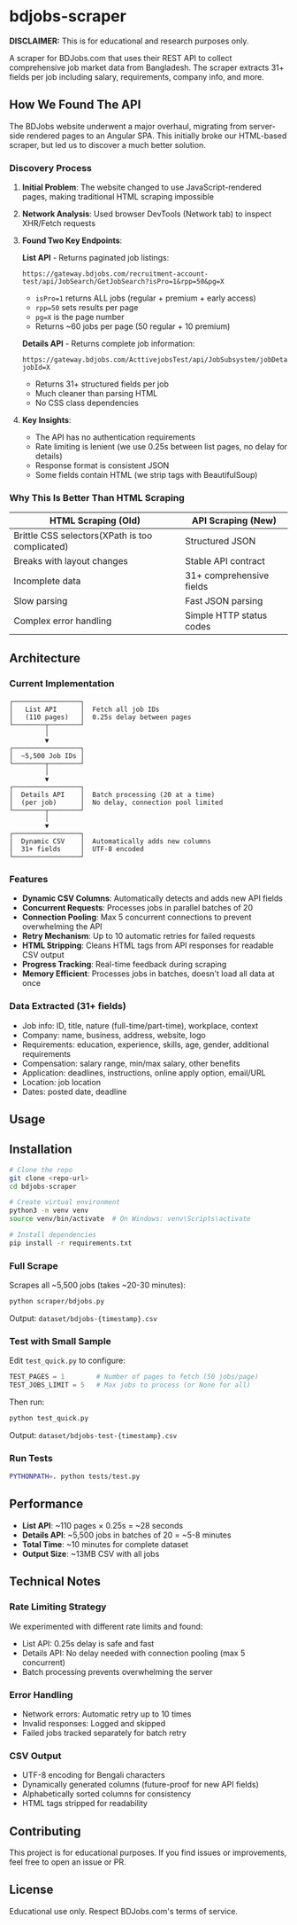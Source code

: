 # bdjobs-scraper

**DISCLAIMER:** This is for educational and research purposes only.

A scraper for BDJobs.com that uses their REST API to collect comprehensive job market data from Bangladesh. The scraper extracts 31+ fields per job including salary, requirements, company info, and more.

## How We Found The API

The BDJobs website underwent a major overhaul, migrating from server-side rendered pages to an Angular SPA. This initially broke our HTML-based scraper, but led us to discover a much better solution.

### Discovery Process

1. **Initial Problem**: The website changed to use JavaScript-rendered pages, making traditional HTML scraping impossible
2. **Network Analysis**: Used browser DevTools (Network tab) to inspect XHR/Fetch requests
3. **Found Two Key Endpoints**:
   
   **List API** - Returns paginated job listings:
   ```
   https://gateway.bdjobs.com/recruitment-account-test/api/JobSearch/GetJobSearch?isPro=1&rpp=50&pg=X
   ```
   - `isPro=1` returns ALL jobs (regular + premium + early access)
   - `rpp=50` sets results per page
   - `pg=X` is the page number
   - Returns ~60 jobs per page (50 regular + 10 premium)

   **Details API** - Returns complete job information:
   ```
   https://gateway.bdjobs.com/ActtivejobsTest/api/JobSubsystem/jobDetails?jobId=X
   ```
   - Returns 31+ structured fields per job
   - Much cleaner than parsing HTML
   - No CSS class dependencies

4. **Key Insights**:
   - The API has no authentication requirements
   - Rate limiting is lenient (we use 0.25s between list pages, no delay for details)
   - Response format is consistent JSON
   - Some fields contain HTML (we strip tags with BeautifulSoup)

### Why This Is Better Than HTML Scraping

| HTML Scraping (Old) | API Scraping (New) |
|--------------------|--------------------|
| Brittle CSS selectors(XPath is too complicated) | Structured JSON |
| Breaks with layout changes | Stable API contract |
| Incomplete data | 31+ comprehensive fields |
| Slow parsing | Fast JSON parsing |
| Complex error handling | Simple HTTP status codes |

## Architecture

### Current Implementation

```
┌─────────────────┐
│   List API      │  Fetch all job IDs
│   (110 pages)   │  0.25s delay between pages
└────────┬────────┘
         │
         ▼
┌─────────────────┐
│  ~5,500 Job IDs │
└────────┬────────┘
         │
         ▼
┌─────────────────┐
│  Details API    │  Batch processing (20 at a time)
│  (per job)      │  No delay, connection pool limited
└────────┬────────┘
         │
         ▼
┌─────────────────┐
│  Dynamic CSV    │  Automatically adds new columns
│  31+ fields     │  UTF-8 encoded
└─────────────────┘
```

### Features

- **Dynamic CSV Columns**: Automatically detects and adds new API fields
- **Concurrent Requests**: Processes jobs in parallel batches of 20
- **Connection Pooling**: Max 5 concurrent connections to prevent overwhelming the API
- **Retry Mechanism**: Up to 10 automatic retries for failed requests
- **HTML Stripping**: Cleans HTML tags from API responses for readable CSV output
- **Progress Tracking**: Real-time feedback during scraping
- **Memory Efficient**: Processes jobs in batches, doesn't load all data at once

### Data Extracted (31+ fields)

- Job info: ID, title, nature (full-time/part-time), workplace, context
- Company: name, business, address, website, logo
- Requirements: education, experience, skills, age, gender, additional requirements
- Compensation: salary range, min/max salary, other benefits
- Application: deadlines, instructions, online apply option, email/URL
- Location: job location
- Dates: posted date, deadline

## Usage

## Installation

```bash
# Clone the repo
git clone <repo-url>
cd bdjobs-scraper

# Create virtual environment
python3 -m venv venv
source venv/bin/activate  # On Windows: venv\Scripts\activate

# Install dependencies
pip install -r requirements.txt
```
### Full Scrape

Scrapes all ~5,500 jobs (takes ~20-30 minutes):

```bash
python scraper/bdjobs.py
```

Output: `dataset/bdjobs-{timestamp}.csv`

### Test with Small Sample

Edit `test_quick.py` to configure:

```python
TEST_PAGES = 1        # Number of pages to fetch (50 jobs/page)
TEST_JOBS_LIMIT = 5   # Max jobs to process (or None for all)
```

Then run:

```bash
python test_quick.py
```

Output: `dataset/bdjobs-test-{timestamp}.csv`

### Run Tests

```bash
PYTHONPATH=. python tests/test.py
```


## Performance

- **List API**: ~110 pages × 0.25s = ~28 seconds
- **Details API**: ~5,500 jobs in batches of 20 = ~5-8 minutes
- **Total Time**: ~10 minutes for complete dataset
- **Output Size**: ~13MB CSV with all jobs

## Technical Notes

### Rate Limiting Strategy

We experimented with different rate limits and found:
- List API: 0.25s delay is safe and fast
- Details API: No delay needed with connection pooling (max 5 concurrent)
- Batch processing prevents overwhelming the server

### Error Handling

- Network errors: Automatic retry up to 10 times
- Invalid responses: Logged and skipped
- Failed jobs tracked separately for batch retry

### CSV Output

- UTF-8 encoding for Bengali characters
- Dynamically generated columns (future-proof for new API fields)
- Alphabetically sorted columns for consistency
- HTML tags stripped for readability

## Contributing

This project is for educational purposes. If you find issues or improvements, feel free to open an issue or PR.

## License

Educational use only. Respect BDJobs.com's terms of service.

